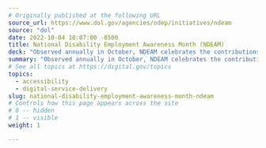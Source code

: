 ```yaml
---
# Originally published at the following URL
source_url: https://www.dol.gov/agencies/odep/initiatives/ndeam
source: "dol"
date: 2022-10-04 10:07:00 -0500
title: National Disability Employment Awareness Month (NDEAM)
deck: "Observed annually in October, NDEAM celebrates the contributions of America’s workers with disabilities past and present and showcases supportive, inclusive employment policies and practices. In recognition of the important role people with disabilities play in a diverse and inclusive American workforce, the theme for NDEAM 2022, Disability: Part of the Equity Equation."
summary: "Observed annually in October, NDEAM celebrates the contributions of America’s workers with disabilities past and present and showcases supportive, inclusive employment policies and practices. In recognition of the important role people with disabilities play in a diverse and inclusive American workforce, the theme for NDEAM 2022, Disability: Part of the Equity Equation."
# See all topics at https://digital.gov/topics
topics:
  - accessibility
  - digital-service-delivery
slug: national-disability-employment-awareness-month-ndeam
# Controls how this page appears across the site
# 0 -- hidden
# 1 -- visible
weight: 1

---
```

